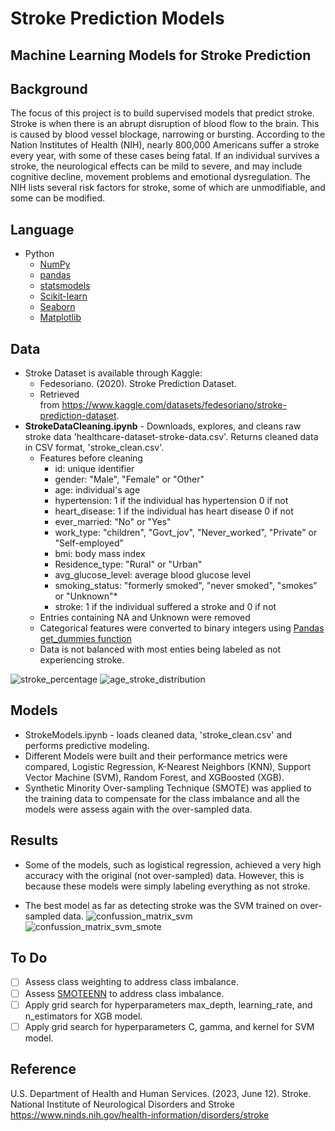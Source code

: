 # Stroke Prediction Models
Machine Learning Models for Stroke Prediction
---

## Background
The focus of this project is to build supervised models that predict stroke. 
Stroke is when there is an abrupt disruption of blood flow to the brain. 
This is caused by blood vessel blockage, narrowing or bursting. 
According to the Nation Institutes of Health (NIH), nearly 800,000 Americans suffer a 
stroke every year, with some of these cases being fatal. 
If an individual survives a stroke, the neurological effects can be mild to severe, 
and may include cognitive decline, movement problems and emotional dysregulation. 
The NIH lists several risk factors for stroke, some of which are unmodifiable, 
and some can be modified. 

## Language
- Python
  - [NumPy](https://numpy.org/)
  - [pandas](https://pandas.pydata.org/)
  - [statsmodels](https://www.statsmodels.org/stable/index.html)
  - [Scikit-learn](https://scikit-learn.org/stable/)
  - [Seaborn](https://seaborn.pydata.org/)
  - [Matplotlib](https://matplotlib.org/)

## Data 

- Stroke Dataset is available through Kaggle: 
  - Fedesoriano. (2020). Stroke Prediction Dataset. 
  - Retrieved from https://www.kaggle.com/datasets/fedesoriano/stroke-prediction-dataset.
- **StrokeDataCleaning.ipynb** - Downloads, explores, and cleans raw stroke data 'healthcare-dataset-stroke-data.csv'. Returns cleaned data in CSV format, 'stroke_clean.csv'.
  - Features before cleaning
    - id: unique identifier
    - gender: "Male", "Female" or "Other"
    - age: individual's age
    - hypertension: 1 if the individual has hypertension 0 if not
    - heart_disease: 1 if the individual has heart disease 0 if not
    - ever_married: "No" or "Yes"
    - work_type: "children", "Govt_jov", "Never_worked", "Private" or "Self-employed"
    - bmi: body mass index
    - Residence_type: "Rural" or "Urban"
    - avg_glucose_level: average blood glucose level 
    - smoking_status: "formerly smoked", "never smoked", "smokes" or "Unknown"*
    - stroke: 1 if the individual suffered a stroke and 0 if not
  - Entries containing NA and Unknown were removed
  - Categorical features were converted to binary integers using [Pandas get_dummies function](https://pandas.pydata.org/docs/reference/api/pandas.get_dummies.html)
  - Data is not balanced with most enties being labeled as not experiencing stroke.

![stroke_percentage](https://github.com/user-attachments/assets/cc2ed9d0-6060-4f09-841a-1be7e225c037)
![age_stroke_distribution](https://github.com/user-attachments/assets/f2c1869a-aae7-46dd-b361-2f7a4b3af679)

## Models
- StrokeModels.ipynb - loads cleaned data, 'stroke_clean.csv' and performs predictive modeling.
- Different Models were built and their performance metrics were compared, Logistic Regression, K-Nearest Neighbors (KNN), Support Vector Machine (SVM), Random Forest, and XGBoosted (XGB).
- Synthetic Minority Over-sampling Technique (SMOTE) was applied to the training data to compensate for the class imbalance and all the models were assess again with the over-sampled data.

## Results
- Some of the models, such as logistical regression, achieved a very high accuracy with the original (not over-sampled) data. However, this is because these models were simply labeling everything as not stroke.

- The best model as far as detecting stroke was the SVM trained on over-sampled data. 
![confussion_matrix_svm](https://github.com/user-attachments/assets/7f44464f-7996-4324-9474-555c178f41c5)
![confussion_matrix_svm_smote](https://github.com/user-attachments/assets/90baeee6-65df-4616-aa9b-083b0949ae23)

## To Do
- [ ] Assess class weighting to address class imbalance.
- [ ] Assess [SMOTEENN](https://imbalanced-learn.org/stable/references/generated/imblearn.combine.SMOTEENN.html) to address class imbalance.
- [ ] Apply grid search for hyperparameters max_depth, learning_rate, and n_estimators for XGB model.
- [ ] Apply grid search for hyperparameters C, gamma, and kernel for SVM model. 

## Reference
U.S. Department of Health and Human Services. (2023, June 12). Stroke. 
National Institute of Neurological Disorders and Stroke
https://www.ninds.nih.gov/health-information/disorders/stroke 


